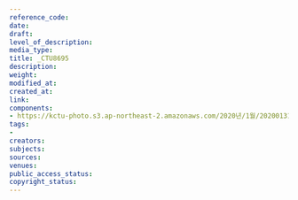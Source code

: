 ```yaml
---
reference_code: 
date: 
draft: 
level_of_description: 
media_type: 
title: _CTU8695
description: 
weight: 
modified_at: 
created_at: 
link: 
components:
- https://kctu-photo.s3.ap-northeast-2.amazonaws.com/2020년/1월/20200131_톨게이트+요금수납+노동자+김천+도로공사+본사+145일+농성+해단+및+직접고용+쟁취+결의대회/_CTU8695.jpg
tags:
- 
creators: 
subjects: 
sources: 
venues: 
public_access_status: 
copyright_status: 
---
```

